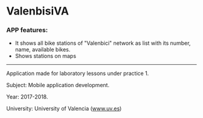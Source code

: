 # ValenbisiVA

### APP features:
* It shows all bike stations of "Valenbici" network as list with its number, name, available bikes.
* Shows stations on maps

---

Application made for laboratory lessons under practice 1.

Subject: Mobile application development.

Year: 2017-2018.

University: University of Valencia (www.uv.es)
